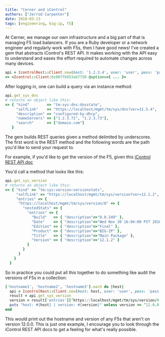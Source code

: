 ```yaml
---
title: "Cerner and iControl"
authors: ["Jerrod Carpenter"]
date: 2018-03-13
tags: [engineering, big-ip, f5]
---
```


At Cerner, we manage our own infrastructure and a big part of that is managing F5 load balancers. If you are a Ruby developer or a network engineer and regularly work with F5s, then I have good news! I've created a gem that abstracts iControl's REST API. It makes working with the API easy to understand and eases the effort required to automate changes across many devices.

```ruby {linenos=table}
api = IcontrolRest::Client.new(host: '1.2.3.4', user: 'user', pass: 'pass', verify_cert: false)
=> <Icontrol::Client:0x007fb953ab7750 @options={ ... }>
```

After logging in, one can build a query via an instance method:

```ruby {linenos=table}
api.get_sys_dns
# returns an object like this:
=> { "kind"        => "tm:sys:dns:dnsstate",
     "selfLink"    => "https://localhost/mgmt/tm/sys/dns?ver=11.5.4",
     "description" => "configured-by-dhcp",
     "nameServers" => ["1.2.3.72", "1.2.3.73"],
     "search"      => ["domain.com"]
   }
```

The gem builds REST queries given a method delimited by underscores. The first word is the REST method and the following words are the path you'd like to send your request to.

For example, if you'd like to get the version of the F5, given this [iControl REST API doc](https://devcentral.f5.com/d/icontrol-rest-api-reference-version-120)

You'd call a method that looks like this:

```ruby {linenos=table}
api.get_sys_version
# returns an object like this:
=> { "kind" => "tm:sys:version:versionstats",
     "selfLink" => "https://localhost/mgmt/tm/sys/version?ver=12.1.2",
     "entries" => {
      "https://localhost/mgmt/tm/sys/version/0" => {
        "nestedStats" => {
          "entries" => {
            "Build"   => { "description"=>"0.0.249" },
            "Date"    => { "description"=>"Wed Nov 30 16:04:00 PST 2016" },
            "Edition" => { "description"=>"Final" },
            "Product" => { "description"=>"BIG-IP" },
            "Title"   => { "description"=>"Main Package" },
            "Version" => { "description"=>"12.1.2" }
          }
        }
      }
    }
  }
```

So in practice you could put all this together to do something like audit the versions of F5s in a collection:

```ruby {linenos=table}
['hostname1', 'hostname2', 'hostname3'].each do |host|
  api = IcontrolRest::Client.new(host: host, user: 'user', pass: 'pass', verify_cert: false)
  result = api.get_sys_version
  version = result['entries'][‘https://localhost/mgmt/tm/sys/version/0’]['nestedStats']['entries']['Version']['description']
  puts "host: #{host} | version: #{version}" unless version == ‘12.0.0’
end
```

This would print out the hostname and version of any F5s that aren't on version 12.0.0. This is just one example, I encourage you to look through the iControl REST API docs to get a feeling for what's really possible.
